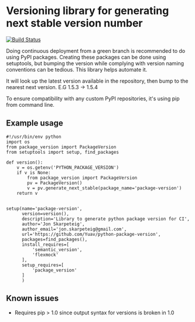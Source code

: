 # Versioning library for generating next stable version number

[![Build Status](https://travis-ci.org/Yuav/python-package-version.svg)](https://travis-ci.org/Yuav/python-package-version)

Doing continuous deployment from a green branch is recommended to do
using PyPI packages. Creating these packages can be done using
setuptools, but bumping the version while complying with version
naming conventions can be tedious. This library helps automate it.

It will look up the latest version available in the repository, then
bump to the nearest next version. E.G 1.5.3 -> 1.5.4

To ensure compatibility with any custom PyPI repositories, it's using
pip from command line.

## Example usage

    #!/usr/bin/env python
    import os
    from package_version import PackageVersion
    from setuptools import setup, find_packages
    
    def version():
        v = os.getenv('PYTHON_PACKAGE_VERSION')
        if v is None:
            from package_version import PackageVersion
            pv = PackageVersion()
            v = pv.generate_next_stable(package_name='package-version')
        return v
    
    
    setup(name='package-version',
          version=version(),
          description='Library to generate python package version for CI',
          author='Jon Skarpeteig',
          author_email='jon.skarpeteig@gmail.com',
          url='https://github.com/Yuav/python-package-version',
          packages=find_packages(),
          install_requires=[
              'semantic_version',
              'flexmock'
          ],
          setup_requires=[
              'package_version'
          ]
          )
          
## Known issues

 - Requires pip > 1.0 since output syntax for versions is broken in 1.0